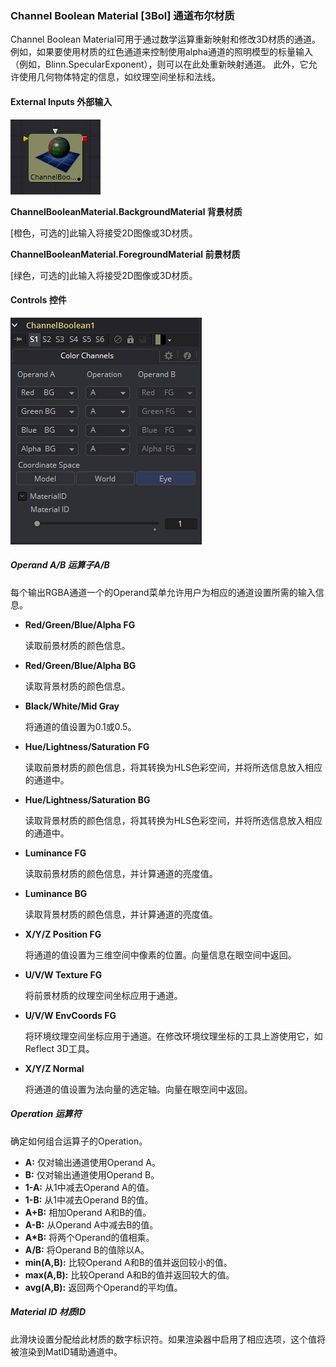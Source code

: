 ### Channel Boolean Material [3Bol] 通道布尔材质

Channel Boolean Material可用于通过数学运算重新映射和修改3D材质的通道。 例如，如果要使用材质的红色通道来控制使用alpha通道的照明模型的标量输入（例如，Blinn.SpecularExponent），则可以在此处重新映射通道。 此外，它允许使用几何物体特定的信息，如纹理空间坐标和法线。

#### External Inputs 外部输入

 ![3Bol_tile](images/3Bol_tile.jpg)

**ChannelBooleanMaterial.BackgroundMaterial 背景材质** 

[橙色，可选的]此输入将接受2D图像或3D材质。

**ChannelBooleanMaterial.ForegroundMaterial 前景材质** 

[绿色，可选的]此输入将接受2D图像或3D材质。

#### Controls 控件

![3Bol_Controls](images/3Bol_Controls.png)

##### Operand A/B 运算子A/B

每个输出RGBA通道一个的Operand菜单允许用户为相应的通道设置所需的输入信息。

- **Red/Green/Blue/Alpha FG** 

  读取前景材质的颜色信息。

- **Red/Green/Blue/Alpha BG** 

  读取背景材质的颜色信息。

- **Black/White/Mid Gray** 

  将通道的值设置为0.1或0.5。

- **Hue/Lightness/Saturation FG** 

  读取前景材质的颜色信息，将其转换为HLS色彩空间，并将所选信息放入相应的通道中。

- **Hue/Lightness/Saturation BG** 

  读取背景材质的颜色信息，将其转换为HLS色彩空间，并将所选信息放入相应的通道中。

- **Luminance FG** 

  读取前景材质的颜色信息，并计算通道的亮度值。

- **Luminance BG** 

  读取背景材质的颜色信息，并计算通道的亮度值。

- **X/Y/Z Position FG**

  将通道的值设置为三维空间中像素的位置。向量信息在眼空间中返回。

- **U/V/W Texture FG** 

  将前景材质的纹理空间坐标应用于通道。

- **U/V/W EnvCoords FG** 

  将环境纹理空间坐标应用于通道。在修改环境纹理坐标的工具上游使用它，如Reflect 3D工具。

- **X/Y/Z Normal** 

  将通道的值设置为法向量的选定轴。向量在眼空间中返回。

##### Operation 运算符

确定如何组合运算子的Operation。

- **A:** 仅对输出通道使用Operand A。
- **B:** 仅对输出通道使用Operand B。
- **1-A:** 从1中减去Operand A的值。
- **1-B:** 从1中减去Operand B的值。
- **A+B:** 相加Operand A和B的值。
- **A-B:** 从Operand A中减去B的值。
- **A\*B:** 将两个Operand的值相乘。
- **A/B:** 将Operand B的值除以A。
- **min(A,B):** 比较Operand A和B的值并返回较小的值。
- **max(A,B):** 比较Operand A和B的值并返回较大的值。
- **avg(A,B):** 返回两个Operand的平均值。

##### Material ID 材质ID

此滑块设置分配给此材质的数字标识符。如果渲染器中启用了相应选项，这个值将被渲染到MatID辅助通道中。